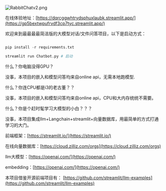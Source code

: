 ![RabbitChatv2.png](https://cdn.nlark.com/yuque/0/2024/png/33530968/1708586265466-792e6e49-76bd-48fe-a353-56151cb56158.png#averageHue=%23fefefe&clientId=ubdd0a957-4a4a-4&from=paste&height=236&id=ubcda15e2&originHeight=236&originWidth=890&originalType=binary&ratio=1&rotation=0&showTitle=false&size=38444&status=done&style=shadow&taskId=u34dc6ee6-5be0-4669-8cd0-5091f530369&title=&width=890)

在线体验地址：[https://dqrcggwhtrydsphuxlaubk.streamlit.app/](https://gp5bextwpufrvdf3cp7tyc.streamlit.app/)

欢迎来到最最最最简洁版的大模型对话/文件问答项目，以下是启动方式：

```python

pip install -r requirements.txt

streamlit run Chatbot.py # 启动
```

什么？你电脑没得GPU？

没事，本项目的嵌入和模型问答均来自online api，无需本地跑模型.

什么？你连CPU都是i3的老古董？？

没事，本项目的嵌入和模型问答均来自online api，CPU和大内存统统不需要。

什么？你是个赶时髦学习大模型的小白？？？

没事，本项目集成llm+Langchain+streamlit+向量数据库，用最简单的方式打通学习的大门。

前端框架：[https://streamlit.io/](https://streamlit.io/)

在线向量数据库：[https://cloud.zilliz.com/orgs](https://cloud.zilliz.com/orgs)

llm大模型：[https://openai.com/](https://openai.com/)

embedding：[https://openai.com/](https://openai.com/)

本项目借鉴开源前端项目有：
[https://github.com/streamlit/llm-examples](https://github.com/streamlit/llm-examples)















